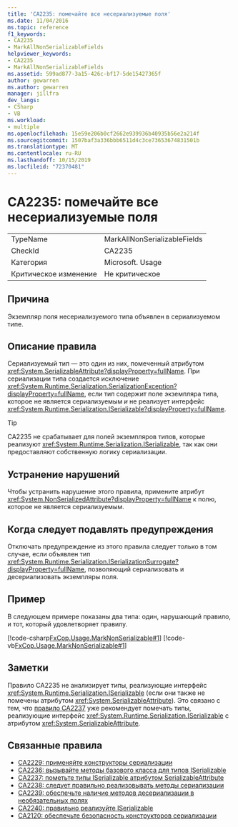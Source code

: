 ```yaml
---
title: 'CA2235: помечайте все несериализуемые поля'
ms.date: 11/04/2016
ms.topic: reference
f1_keywords:
- CA2235
- MarkAllNonSerializableFields
helpviewer_keywords:
- CA2235
- MarkAllNonSerializableFields
ms.assetid: 599ad877-3a15-426c-bf17-5de15427365f
author: gewarren
ms.author: gewarren
manager: jillfra
dev_langs:
- CSharp
- VB
ms.workload:
- multiple
ms.openlocfilehash: 15e59e206b0cf2662e939936b40935b56e2a214f
ms.sourcegitcommit: 1507baf3a336bbb6511d4c3ce73653674831501b
ms.translationtype: MT
ms.contentlocale: ru-RU
ms.lasthandoff: 10/15/2019
ms.locfileid: "72370481"
---
```

# <a name="ca2235-mark-all-non-serializable-fields"></a>CA2235: помечайте все несериализуемые поля

|||
|-|-|
|TypeName|MarkAllNonSerializableFields|
|CheckId|CA2235|
|Категория|Microsoft. Usage|
|Критическое изменение|Не критическое|

## <a name="cause"></a>Причина

Экземпляр поля несериализуемого типа объявлен в сериализуемом типе.

## <a name="rule-description"></a>Описание правила

Сериализуемый тип — это один из них, помеченный атрибутом <xref:System.SerializableAttribute?displayProperty=fullName>. При сериализации типа создается исключение <xref:System.Runtime.Serialization.SerializationException?displayProperty=fullName>, если тип содержит поле экземпляра типа, которое не является сериализуемым *и* не реализует интерфейс <xref:System.Runtime.Serialization.ISerializable?displayProperty=fullName>.

> [!TIP]
> CA2235 не срабатывает для полей экземпляров типов, которые реализуют <xref:System.Runtime.Serialization.ISerializable>, так как они предоставляют собственную логику сериализации.

## <a name="how-to-fix-violations"></a>Устранение нарушений

Чтобы устранить нарушение этого правила, примените атрибут <xref:System.NonSerializedAttribute?displayProperty=fullName> к полю, которое не является сериализуемым.

## <a name="when-to-suppress-warnings"></a>Когда следует подавлять предупреждения

Отключать предупреждение из этого правила следует только в том случае, если объявлен тип <xref:System.Runtime.Serialization.ISerializationSurrogate?displayProperty=fullName>, позволяющий сериализовать и десериализовать экземпляры поля.

## <a name="example"></a>Пример

В следующем примере показаны два типа: один, нарушающий правило, и тот, который удовлетворяет правилу.

[!code-csharp[FxCop.Usage.MarkNonSerializable#1](../code-quality/codesnippet/CSharp/ca2235-mark-all-non-serializable-fields_1.cs)]
[!code-vb[FxCop.Usage.MarkNonSerializable#1](../code-quality/codesnippet/VisualBasic/ca2235-mark-all-non-serializable-fields_1.vb)]

## <a name="remarks"></a>Заметки

Правило CA2235 не анализирует типы, реализующие интерфейс <xref:System.Runtime.Serialization.ISerializable> (если они также не помечены атрибутом <xref:System.SerializableAttribute>). Это связано с тем, что [правило CA2237](../code-quality/ca2237.md) уже рекомендует помечать типы, реализующие интерфейс <xref:System.Runtime.Serialization.ISerializable> с атрибутом <xref:System.SerializableAttribute>.

## <a name="related-rules"></a>Связанные правила

- [CA2229: применяйте конструкторы сериализации](../code-quality/ca2229.md)
- [CA2236: вызывайте методы базового класса для типов ISerializable](../code-quality/ca2236.md)
- [CA2237: пометьте типы ISerializable атрибутом SerializableAttribute](../code-quality/ca2237.md)
- [CA2238: следует правильно реализовывать методы сериализации](../code-quality/ca2238.md)
- [CA2239: обеспечьте наличие методов десериализации в необязательных полях](../code-quality/ca2239.md)
- [CA2240: правильно реализуйте ISerializable](../code-quality/ca2240.md)
- [CA2120: обеспечьте безопасность конструкторов сериализации](../code-quality/ca2120-secure-serialization-constructors.md)